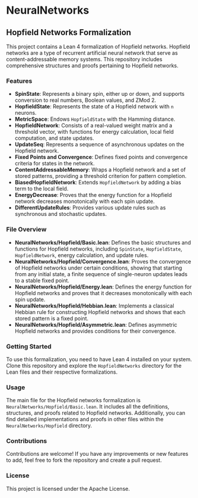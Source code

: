 # NeuralNetworks

## Hopfield Networks Formalization

This project contains a Lean 4 formalization of Hopfield networks. Hopfield networks are a type of recurrent artificial neural network that serve as content-addressable memory systems. This repository includes comprehensive structures and proofs pertaining to Hopfield networks.

### Features

- **SpinState**: Represents a binary spin, either up or down, and supports conversion to real numbers, Boolean values, and ZMod 2.
- **HopfieldState**: Represents the state of a Hopfield network with `n` neurons.
- **MetricSpace**: Endows `HopfieldState` with the Hamming distance.
- **HopfieldNetwork**: Consists of a real-valued weight matrix and a threshold vector, with functions for energy calculation, local field computation, and state updates.
- **UpdateSeq**: Represents a sequence of asynchronous updates on the Hopfield network.
- **Fixed Points and Convergence**: Defines fixed points and convergence criteria for states in the network.
- **ContentAddressableMemory**: Wraps a Hopfield network and a set of stored patterns, providing a threshold criterion for pattern completion.
- **BiasedHopfieldNetwork**: Extends `HopfieldNetwork` by adding a bias term to the local field.
- **EnergyDecrease**: Proves that the energy function for a Hopfield network decreases monotonically with each spin update.
- **DifferentUpdateRules**: Provides various update rules such as synchronous and stochastic updates.

### File Overview

- **NeuralNetworks/Hopfield/Basic.lean**: Defines the basic structures and functions for Hopfield networks, including `SpinState`, `HopfieldState`, `HopfieldNetwork`, energy calculation, and update rules.
- **NeuralNetworks/Hopfield/Convergence.lean**: Proves the convergence of Hopfield networks under certain conditions, showing that starting from any initial state, a finite sequence of single-neuron updates leads to a stable fixed point.
- **NeuralNetworks/Hopfield/Energy.lean**: Defines the energy function for Hopfield networks and proves that it decreases monotonically with each spin update.
- **NeuralNetworks/Hopfield/Hebbian.lean**: Implements a classical Hebbian rule for constructing Hopfield networks and shows that each stored pattern is a fixed point.
- **NeuralNetworks/Hopfield/Asymmetric.lean**: Defines asymmetric Hopfield networks and provides conditions for their convergence.

### Getting Started

To use this formalization, you need to have Lean 4 installed on your system. Clone this repository and explore the `HopfieldNetworks` directory for the Lean files and their respective formalizations.

### Usage

The main file for the Hopfield networks formalization is `NeuralNetworks/Hopfield/Basic.lean`. It includes all the definitions, structures, and proofs related to Hopfield networks. Additionally, you can find detailed implementations and proofs in other files within the `NeuralNetworks/Hopfield` directory.

### Contributions

Contributions are welcome! If you have any improvements or new features to add, feel free to fork the repository and create a pull request.

### License

This project is licensed under the Apache License.

